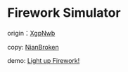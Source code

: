 # Firework Simulator

origin：[XgpNwb](https://codepen.io/MillerTime/pen/XgpNwb)

copy: [NianBroken](https://github.com/NianBroken/Firework_Simulator)

demo: [Light up Firework!](https://gjinda.github.io/page-firework)
